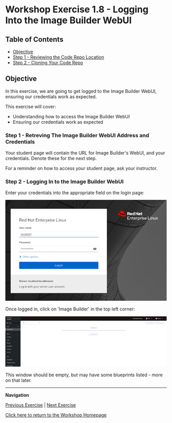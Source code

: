 # Workshop Exercise 1.8 - Logging Into the Image Builder WebUI

## Table of Contents

* [Objective](#objective)
* [Step 1 - Reviewing the Code Repo Location](#step-1---reviewing-the-code-repo-location)
* [Step 2 - Cloning Your Code Repo](#step-2---cloning-your-code-repo)

## Objective

In this exercise, we are going to get logged to the Image Builder WebUI, ensuring our credentials work as expected.

This exercise will cover:

* Understanding how to access the Image Builder WebUI
* Ensuring our credentials work as expected


### Step 1 - Retreving The Image Builder WebUI Address and Credentials

Your student page will contain the URL for Image Builder's WebUI, and your credentials. Denote these for the next step.

For a reminder on how to access your student page, ask your instructor.

### Step 2 - Logging In to the Image Builder WebUI

Enter your credentials into the appropriate field on the login page:

![Image Builder Login](../images/cockit-login.png)

Once logged in, click on 'Image Builder' in the top left corner:

![Empty Image Builder](../images/empty-image-builder.png)

This window should be empty, but may have some blueprints listed - more on that later.


---
**Navigation**

[Previous Exercise](../1.7-coding-intro) | [Next Exercise](../2.1-image-build-workflow)

[Click here to return to the Workshop Homepage](../README.md)
